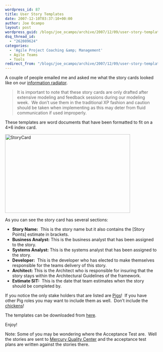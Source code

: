 ```yaml
---
wordpress_id: 87
title: User Story Templates
date: 2007-12-10T03:37:10+00:00
author: Joe Ocampo
layout: post
wordpress_guid: /blogs/joe_ocampo/archive/2007/12/09/user-story-templates.aspx
dsq_thread_id:
  - "262089624"
categories:
  - 'Agile Project Coaching &amp; Management'
  - Agile Teams
  - Tools
redirect_from: "/blogs/joe_ocampo/archive/2007/12/09/user-story-templates.aspx/"
---
```

A couple of people emailed me and asked me what the story cards looked like on our <a href="http://www.lostechies.com/blogs/joe_ocampo/archive/2007/12/08/information-radiators-make-life-visible.aspx" target="_blank">information radiator</a>.

> It is important to note that these story cards are only drafted after extensive modeling and feedback sessions during our modeling week.&nbsp; We don&#8217;t use them in the traditional XP fashion and caution should be taken when implementing as this may deter from fluid communication if used improperly.

These templates are word documents that have been formatted to fit on a 4&#215;6 index card.

[<img style="border-right: 0px;border-top: 0px;border-left: 0px;border-bottom: 0px" height="259" alt="StoryCard" src="http://lostechies.com/content/joeocampo/uploads/2011/03UserStoryTemplates_136D0/StoryCard_thumb.jpg" width="412" border="0" />](http://lostechies.com/content/joeocampo/uploads/2011/03UserStoryTemplates_136D0/StoryCard.jpg) 

As you can see the story card has several sections:

  * **Story Name:**&nbsp; This is the story name but it also contains the [Story Points] estimate in brackets.
  * **Business Analyst:** This is the business analyst that has been assigned to the story.
  * **Systems Analyst:** This is the systems analyst that has been assigned to the story.
  * **Developer:**&nbsp; This is the developer who has elected to make themselves responsible for the teams delivery of this story.
  * **Architect:** This is the Architect who is responsible for insuring that the story stays within the Architectural Guidelines of the framework.
  * **Estimate SIT:**&nbsp; This is the date that team estimates when the story should be completed by.

If you notice the only stake holders that are listed are <a href="http://www.implementingscrum.com/blog/2006/09/11/the-classic-story-of-the-pig-and-chicken/" target="_blank">Pigs</a>!&nbsp; If you have other Pig roles you may want to include them as well.&nbsp; Don&#8217;t include the <a href="http://www.implementingscrum.com/blog/2006/09/11/the-classic-story-of-the-pig-and-chicken/" target="_blank">chickens</a>!

The templates can be downloaded from <a href="http://agilejoe.googlecode.com/files/UserStoryTemplates.zip" target="_blank">here</a>.

Enjoy!

Note: Some of you may be wondering where the Acceptance Test are.&nbsp; Well the stories are sent to <a href="https://h10078.www1.hp.com/cda/hpms/display/main/hpms_content.jsp?zn=bto&cp=1-11-127_4000_100__" target="_blank">Mercury Quality Center</a> and the acceptance test plans are written against the stories there.